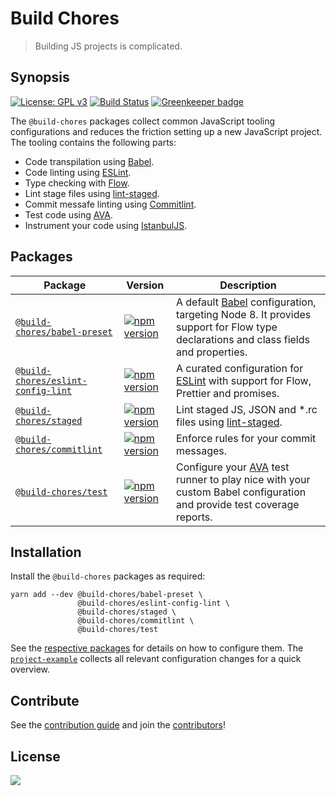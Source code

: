 # Build Chores

> Building JS projects is complicated.

## Synopsis

[![License: GPL v3](https://img.shields.io/badge/License-GPL%20v3-blue.svg)](https://www.gnu.org/licenses/gpl-3.0) [![Build Status](https://travis-ci.org/critocrito/build-chores.svg?branch=master)](https://travis-ci.org/critocrito/build-chores) [![Greenkeeper badge](https://badges.greenkeeper.io/critocrito/build-chores.svg)](https://greenkeeper.io/)

The `@build-chores` packages collect common JavaScript tooling configurations and reduces the friction setting up a new JavaScript project. The tooling contains the following parts:

- Code transpilation using [Babel](https://babeljs.io).
- Code linting using [ESLint](https://eslint.org).
- Type checking with [Flow](https://flow.org/).
- Lint stage files using [lint-staged](https://github.com/okonet/lint-staged).
- Commit messafe linting using [Commitlint](https://marionebl.github.io/commitlint/#/).
- Test code using [AVA](https://github.com/avajs/ava).
- Instrument your code using [IstanbulJS](https://istanbul.js.org/).

## Packages

| Package | Version | Description |
|---------|---------|-------------|
| [`@build-chores/babel-preset`](packages/babel-preset) | [![npm version](https://img.shields.io/npm/v/@build-chores/babel-preset.svg?style=flat)](https://www.npmjs.com/package/@build-chores/babel-preset) | A default [Babel](https://babeljs.io) configuration, targeting Node 8. It provides support for Flow type declarations and class fields and properties. |
| [`@build-chores/eslint-config-lint`](packages/eslint-config-lint) | [![npm version](https://img.shields.io/npm/v/@build-chores/eslint-config-lint.svg?style=flat)](https://www.npmjs.com/package/@build-chores/eslint-config-lint) | A curated configuration for [ESLint](https://eslint.org) with support for Flow, Prettier and promises. |
| [`@build-chores/staged`](packages/staged) | [![npm version](https://img.shields.io/npm/v/@build-chores/staged.svg?style=flat)](https://www.npmjs.com/package/@build-chores/staged) | Lint staged JS, JSON and *.rc files using [lint-staged](https://github.com/okonet/lint-staged). |
| [`@build-chores/commitlint`](packages/commitlint) | [![npm version](https://img.shields.io/npm/v/@build-chores/commitlint.svg?style=flat)](https://www.npmjs.com/package/@build-chores/commitlint) | Enforce rules for your commit messages. |
| [`@build-chores/test`](packages/test) | [![npm version](https://img.shields.io/npm/v/@build-chores/test.svg?style=flat)](https://www.npmjs.com/package/@build-chores/test) | Configure your [AVA](https://github.com/avajs/ava) test runner to play nice with your custom Babel configuration and provide test coverage reports. |

## Installation

Install the `@build-chores` packages as required:

```
yarn add --dev @build-chores/babel-preset \
               @build-chores/eslint-config-lint \
               @build-chores/staged \
               @build-chores/commitlint \
               @build-chores/test
```

See the [respective packages](packages) for details on how to configure them. The [`project-example`](project-example) collects all relevant configuration changes for a quick overview.

## Contribute

See the [contribution guide](contributing.md) and join the [contributors](https://github.com/critocrito/build-chores/graphs/contributors)!

## License

[<img src="https://www.gnu.org/graphics/gplv3-88x31.png" align="left" />](license)

